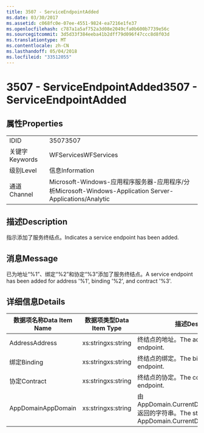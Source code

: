 ```yaml
---
title: 3507 - ServiceEndpointAdded
ms.date: 03/30/2017
ms.assetid: c068fc0e-07ee-4551-9824-ea7216e1fe37
ms.openlocfilehash: c787a1a5af752a3d08e2049cfa0b600b7739e56c
ms.sourcegitcommit: 3d5d33f384eeba41b2dff79d096f47ccc8d8f03d
ms.translationtype: MT
ms.contentlocale: zh-CN
ms.lasthandoff: 05/04/2018
ms.locfileid: "33512055"
---
```

# <a name="3507---serviceendpointadded"></a><span data-ttu-id="9daa4-102">3507 - ServiceEndpointAdded</span><span class="sxs-lookup"><span data-stu-id="9daa4-102">3507 - ServiceEndpointAdded</span></span>
## <a name="properties"></a><span data-ttu-id="9daa4-103">属性</span><span class="sxs-lookup"><span data-stu-id="9daa4-103">Properties</span></span>  
  
|||  
|-|-|  
|<span data-ttu-id="9daa4-104">ID</span><span class="sxs-lookup"><span data-stu-id="9daa4-104">ID</span></span>|<span data-ttu-id="9daa4-105">3507</span><span class="sxs-lookup"><span data-stu-id="9daa4-105">3507</span></span>|  
|<span data-ttu-id="9daa4-106">关键字</span><span class="sxs-lookup"><span data-stu-id="9daa4-106">Keywords</span></span>|<span data-ttu-id="9daa4-107">WFServices</span><span class="sxs-lookup"><span data-stu-id="9daa4-107">WFServices</span></span>|  
|<span data-ttu-id="9daa4-108">级别</span><span class="sxs-lookup"><span data-stu-id="9daa4-108">Level</span></span>|<span data-ttu-id="9daa4-109">信息</span><span class="sxs-lookup"><span data-stu-id="9daa4-109">Information</span></span>|  
|<span data-ttu-id="9daa4-110">通道</span><span class="sxs-lookup"><span data-stu-id="9daa4-110">Channel</span></span>|<span data-ttu-id="9daa4-111">Microsoft-Windows-应用程序服务器-应用程序/分析</span><span class="sxs-lookup"><span data-stu-id="9daa4-111">Microsoft-Windows-Application Server-Applications/Analytic</span></span>|  
  
## <a name="description"></a><span data-ttu-id="9daa4-112">描述</span><span class="sxs-lookup"><span data-stu-id="9daa4-112">Description</span></span>  
 <span data-ttu-id="9daa4-113">指示添加了服务终结点。</span><span class="sxs-lookup"><span data-stu-id="9daa4-113">Indicates a service endpoint has been added.</span></span>  
  
## <a name="message"></a><span data-ttu-id="9daa4-114">消息</span><span class="sxs-lookup"><span data-stu-id="9daa4-114">Message</span></span>  
 <span data-ttu-id="9daa4-115">已为地址“%1”、绑定“%2”和协定“%3”添加了服务终结点。</span><span class="sxs-lookup"><span data-stu-id="9daa4-115">A service endpoint has been added for address '%1', binding '%2', and contract '%3'.</span></span>  
  
## <a name="details"></a><span data-ttu-id="9daa4-116">详细信息</span><span class="sxs-lookup"><span data-stu-id="9daa4-116">Details</span></span>  
  
|<span data-ttu-id="9daa4-117">数据项名称</span><span class="sxs-lookup"><span data-stu-id="9daa4-117">Data Item Name</span></span>|<span data-ttu-id="9daa4-118">数据项类型</span><span class="sxs-lookup"><span data-stu-id="9daa4-118">Data Item Type</span></span>|<span data-ttu-id="9daa4-119">描述</span><span class="sxs-lookup"><span data-stu-id="9daa4-119">Description</span></span>|  
|--------------------|--------------------|-----------------|  
|<span data-ttu-id="9daa4-120">Address</span><span class="sxs-lookup"><span data-stu-id="9daa4-120">Address</span></span>|<span data-ttu-id="9daa4-121">xs:string</span><span class="sxs-lookup"><span data-stu-id="9daa4-121">xs:string</span></span>|<span data-ttu-id="9daa4-122">终结点的地址。</span><span class="sxs-lookup"><span data-stu-id="9daa4-122">The address of the endpoint.</span></span>|  
|<span data-ttu-id="9daa4-123">绑定</span><span class="sxs-lookup"><span data-stu-id="9daa4-123">Binding</span></span>|<span data-ttu-id="9daa4-124">xs:string</span><span class="sxs-lookup"><span data-stu-id="9daa4-124">xs:string</span></span>|<span data-ttu-id="9daa4-125">终结点的绑定。</span><span class="sxs-lookup"><span data-stu-id="9daa4-125">The binding of the endpoint.</span></span>|  
|<span data-ttu-id="9daa4-126">协定</span><span class="sxs-lookup"><span data-stu-id="9daa4-126">Contract</span></span>|<span data-ttu-id="9daa4-127">xs:string</span><span class="sxs-lookup"><span data-stu-id="9daa4-127">xs:string</span></span>|<span data-ttu-id="9daa4-128">终结点的协定。</span><span class="sxs-lookup"><span data-stu-id="9daa4-128">The contract of the endpoint.</span></span>|  
|<span data-ttu-id="9daa4-129">AppDomain</span><span class="sxs-lookup"><span data-stu-id="9daa4-129">AppDomain</span></span>|<span data-ttu-id="9daa4-130">xs:string</span><span class="sxs-lookup"><span data-stu-id="9daa4-130">xs:string</span></span>|<span data-ttu-id="9daa4-131">由 AppDomain.CurrentDomain.FriendlyName 返回的字符串。</span><span class="sxs-lookup"><span data-stu-id="9daa4-131">The string returned by AppDomain.CurrentDomain.FriendlyName.</span></span>|
